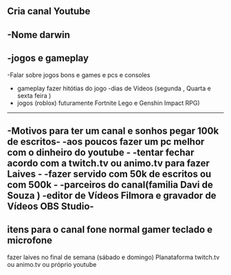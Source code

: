 Cria canal Youtube
-------------------------------------------------------------------------------
-Nome darwin 
-------------------------------------------------------------------------------
-jogos e gameplay
-------------------------------------------------------------------------------
-Falar sobre jogos bons e games e pcs e consoles 
- gameplay fazer hitótias do jogo 
-dias de Vídeos (segunda , Quarta e sexta feira )
- jogos (roblox) futuramente Fortnite Lego e Genshin Impact RPG)
-------------------------------------------------------------------------------
-Motivos para ter um canal e sonhos pegar 100k de escritos-
-aos poucos fazer um pc melhor com o dinheiro do youtube -
-tentar fechar acordo com a twitch.tv ou animo.tv para fazer Laives -
-fazer servido com 50k de escritos ou com 500k -
-parceiros do canal(familia Davi de Souza )
-editor de Vídeos Filmora e gravador de Vídeos OBS Studio-
--------------------------------------------------------------------------------
itens para o canal 
fone normal gamer 
teclado e microfone 
--------------------------------------------------------------------------------
fazer laives no final de semana (sábado e domingo) 
Planataforma twitch.tv ou animo.tv ou próprio youtube
